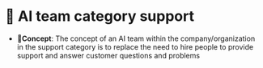 # 🧠 AI team category support
* **💭Concept**:
 The concept of an AI team within the company/organization in the support category is to replace the need to hire people to provide support and answer customer questions and problems








